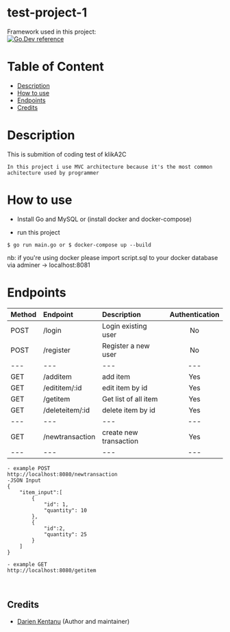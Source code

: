 # test-project-1


Framework used in this project: <br>
[![Go.Dev reference](https://img.shields.io/badge/echo-reference-blue?logo=go&logoColor=blue)](https://github.com/labstack/echo)

# Table of Content
- [Description](#description)
- [How to use](#how-to-use)
- [Endpoints](#endpoints)
- [Credits](#credits)

# Description
This is submition of coding test of klikA2C
```
In this project i use MVC architecture because it's the most common achitecture used by programmer
```

# How to use
- Install Go and MySQL or (install docker and docker-compose)

- run this project
```
$ go run main.go or $ docker-compose up --build
```
nb: if you're using docker please import script.sql to your docker database via adminer -> localhost:8081

# Endpoints

| Method | Endpoint | Description| Authentication 
|:-----|:--------|:----------| :----------:|
| POST  | /login | Login existing user | No 
| POST | /register | Register a new user| No 
|---|---|---|---|
| GET | /additem | add item | Yes 
| GET | /edititem/:id | edit item by id | Yes 
| GET | /getitem | Get list of all item | Yes 
| GET | /deleteitem/:id | delete item by id | Yes
|---|---|---|---|
| GET | /newtransaction | create new transaction | Yes 
|---|---|---|---|

```
- example POST
http://localhost:8080/newtransaction
-JSON Input 
{
	"item_input":[
		{
			"id": 1,
			"quantity": 10
		},
		{
			"id":2,
			"quantity": 25
		}
	]
}
```

```
- example GET
http://localhost:8080/getitem
```

<br>

## Credits

- [Darien Kentanu](https://github.com/darienkentanu) (Author and maintainer)
